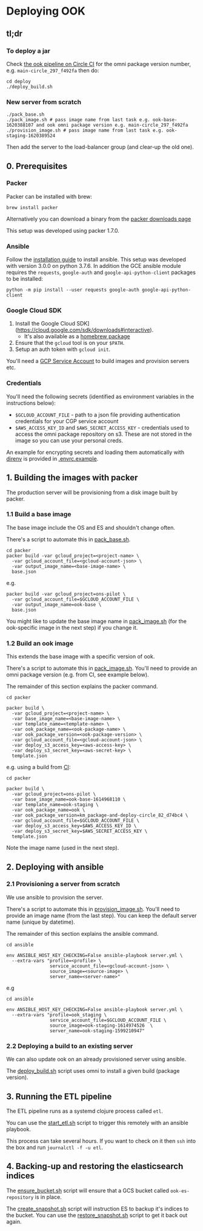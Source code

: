 # Deploying OOK

## tl;dr

### To deploy a jar

Check [the ook pipeline on Circle CI](https://app.circleci.com/pipelines/github/Swirrl/ook) for the omni package version number, e.g. `main-circle_297_f492fa` then do:

    cd deploy
    ./deploy_build.sh

### New server from scratch

    ./pack_base.sh
    ./pack_image.sh # pass image name from last task e.g. ook-base-1620388107 and ook omni package version e.g. main-circle_297_f492fa
    ./provision_image.sh # pass image name from last task e.g. ook-staging-1620389524

Then add the server to the load-balancer group (and clear-up the old one).

## 0. Prerequisites

### Packer

Packer can be installed with brew:

    brew install packer

Alternatively you can download a binary from the [packer downloads page](https://www.packer.io/downloads.html)

This setup was developed using packer 1.7.0.

### Ansible

Follow the [installation guide](https://docs.ansible.com/ansible/latest/installation_guide/intro_installation.html) to install ansible. This setup was developed with version 3.0.0 on python 3.7.6. In addition the GCE ansible module requires the `requests`, `google-auth` and `google-api-python-client` packages to be installed:

    python -m pip install --user requests google-auth google-api-python-client

### Google Cloud SDK

1. Install the Google Cloud SDK](https://cloud.google.com/sdk/downloads#interactive).
   - It's also available as a [homebrew package](https://formulae.brew.sh/cask/google-cloud-sdk)
2. Ensure that the `gcloud` tool is on your `$PATH`.
3. Setup an auth token with `gcloud init`.

You'll need a [GCP Service Account](https://console.cloud.google.com/iam-admin/serviceaccounts) to build images and provision servers etc.

### Credentials

You'll need the following secrets (identified as environment variables in the instructions below):

- `$GCLOUD_ACCOUNT_FILE` - path to a json file providing authentication credentials for your CGP service account
- `$AWS_ACCESS_KEY_ID` and `$AWS_SECRET_ACCESS_KEY` - credentials used to access the omni package repository on s3. These are not stored in the image so you can use your personal creds.

An example for encrypting secrets and loading them automatically with [direnv](https://direnv.net/) is provided in [.envrc.example](./.envrc.example).

## 1. Building the images with packer

The production server will be provisioning from a disk image built by packer.

### 1.1 Build a base image

The base image include the OS and ES and shouldn't change often.

There's a script to automate this in [pack_base.sh](./pack_base.sh).

```#
cd packer
packer build -var gcloud_project=<project-name> \
  -var gcloud_account_file=<gcloud-account-json> \
  -var output_image_name=<base-image-name> \
  base.json
```

e.g.

```#
packer build -var gcloud_project=ons-pilot \
  -var gcloud_account_file=$GCLOUD_ACCOUNT_FILE \
  -var output_image_name=ook-base \
  base.json
```

You might like to update the base image name in [pack_image.sh](./pack_image.sh) (for the ook-specific image in the next step) if you change it.


### 1.2 Build an ook image

This extends the base image with a specific version of ook.

There's a script to automate this in [pack_image.sh](./pack_image.sh).
You'll need to provide an omni package version (e.g. from CI, see example below).

The remainder of this section explains the packer command.

```#
cd packer

packer build \
  -var gcloud_project=<project-name> \
  -var base_image_name=<base-image-name> \
  -var template_name=<template-name> \
  -var ook_package_name=<ook-package-name> \
  -var ook_package_version=<ook-package-version> \
  -var gcloud_account_file=<gcloud-account-json> \
  -var deploy_s3_access_key=<aws-access-key> \
  -var deploy_s3_secret_key=<aws-secret-key> \
  template.json
```

e.g. using a build from [CI](https://app.circleci.com/pipelines/github/Swirrl/ook):

```#
cd packer

packer build \
  -var gcloud_project=ons-pilot \
  -var base_image_name=ook-base-1614968110 \
  -var template_name=ook-staging \
  -var ook_package_name=ook \
  -var ook_package_version=km_package-and-deploy-circle_82_d74bc4 \
  -var gcloud_account_file=$GCLOUD_ACCOUNT_FILE \
  -var deploy_s3_access_key=$AWS_ACCESS_KEY_ID \
  -var deploy_s3_secret_key=$AWS_SECRET_ACCESS_KEY \
  template.json
```

Note the image name (used in the next step).

## 2. Deploying with ansible

### 2.1 Provisioning a server from scratch

We use ansible to provision the server.

There's a script to automate this in [provision_image.sh](./provision_image.sh).
You'll need to provide an image name (from the last step).
You can keep the default server name (unique by datetime).

The remainder of this section explains the ansible command.

```#
cd ansible

env ANSIBLE_HOST_KEY_CHECKING=False ansible-playbook server.yml \
  --extra-vars "profile=<profile> \
                service_account_file=<gcloud-account-json> \
                source_image=<source-image> \
                server_name=<server-name>"
```

e.g
```#
cd ansible

env ANSIBLE_HOST_KEY_CHECKING=False ansible-playbook server.yml \
  --extra-vars "profile=ook_staging \
                service_account_file=$GCLOUD_ACCOUNT_FILE \
                source_image=ook-staging-1614974526  \
                server_name=ook-staging-1599210947"
```

### 2.2 Deploying a build to an existing server

We can also update ook on an already provisioned server using ansible.

The [deploy_build.sh](./deploy_build.sh) script uses omni to install a given build (package version).

## 3. Running the ETL pipeline

The ETL pipeline runs as a systemd clojure process called `etl`.

You can use the [start_etl.sh](./start_etl.sh) script to trigger this remotely with an ansible playbook.

This process can take several hours. If you want to check on it then `ssh` into the box and run `journalctl -f -u etl`.

## 4. Backing-up and restoring the elasticsearch indices

The [ensure_bucket.sh](./ensure_bucket.sh) script will ensure that a GCS bucket called `ook-es-repository` is in place.

The [create_snapshot.sh](./create_snapshot.sh) script will instruction ES to backup it's indices to the bucket. You can use the [restore_snapshot.sh](./restore_snapshot.sh) script to get it back out again.
